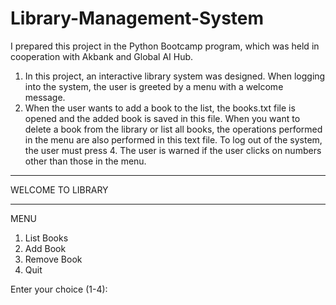 # Library-Management-System
I prepared this project in the Python Bootcamp program, which was held in cooperation with Akbank and Global AI Hub.


1)  In this project, an interactive library system was designed. When logging into the system, the user is greeted by a menu with a welcome message.
2)  When the user wants to add a book to the list, the books.txt file is opened and the added book is saved in this file. When you want to delete a book from the library or list all books, the operations performed in the menu are also performed in this text file. To log out of the system, the user must press 4. The user is warned if the user clicks on numbers other than those in the menu.


***********************
WELCOME TO LIBRARY
***********************
 MENU 
1) List Books
2) Add Book
3) Remove Book
4) Quit

   
Enter your choice (1-4):





